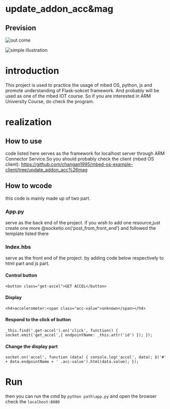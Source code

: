 # update_addon_acc&mag
## Prevision

![out come](http://wx3.sinaimg.cn/mw690/4b7a5121gy1fet44rh5cuj21h60n8te5.jpg)

![simple illustration](http://wx2.sinaimg.cn/mw690/4b7a5121gy1fet450joj9j219e0p3tgc.jpg)

# introduction
This project is used to practice the usage of mbed OS, python, js and promote understanding of Flask-sokcet framework.
And probably will be used as one of the mbed IOT course.
So if you are interested in ARM University Course, do check the program.
# realization
## How to use
code listed here serves as the framework for localhost server through ARM Connector Service.So you should probably check the 
client (mbed OS client):
https://github.com/changan1995/mbed-os-example-client/tree/update_addon_acc%26mag
## How to wcode
this code is mainly made up of two part.
### App.py
serve as the back end of the project.
if you wish to add one resource,just create one more @socketio.on(‘post_from_front_end’)
and followed the template listed there
### Index.hbs
serve as the front end of the project.
by adding code below respectively to html part and js part.
#### Control button
`
              <button class="get-accel">GET ACCEL</button>
`
#### Display
`
             <h4>accelerometer:<span class="acc-value">unknown</span></h4>
`
#### Respond to the click of button
` _this.find('.get-accel').on('click', function() {
            socket.emit('get_accel',{
              endpointName: _this.attr('id')
            });
          });
`
#### Change the display part
` socket.on('accel', function (data) {
          console.log('accel', data);
          $('#' + data.endpointName + ' .acc-value').html(data.value);
        });
`
# Run

then you can run the cmd by
`
python path\app.py
`
and open the browser check the 
`
localhost:8080
`
